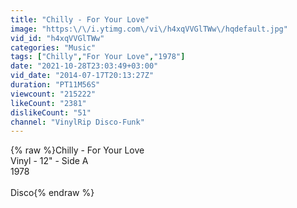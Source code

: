 ```yaml
---
title: "Chilly - For Your Love"
image: "https:\/\/i.ytimg.com\/vi\/h4xqVVGlTWw\/hqdefault.jpg"
vid_id: "h4xqVVGlTWw"
categories: "Music"
tags: ["Chilly","For Your Love","1978"]
date: "2021-10-28T23:03:49+03:00"
vid_date: "2014-07-17T20:13:27Z"
duration: "PT11M56S"
viewcount: "215222"
likeCount: "2381"
dislikeCount: "51"
channel: "VinylRip Disco-Funk"
---
```

{% raw %}Chilly - For Your Love<br />Vinyl - 12&quot; - Side A<br />1978<br /><br />Disco{% endraw %}
